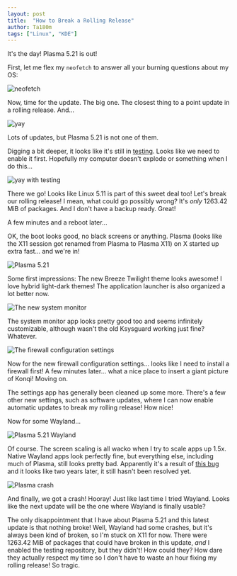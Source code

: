 ```yaml
---
layout: post
title:  "How to Break a Rolling Release"
author: Ta180m
tags: ["Linux", "KDE"]
---
```


It's the day! Plasma 5.21 is out!

First, let me flex my `neofetch` to answer all your burning questions about my OS:

![neofetch](/blog/assets/neofetch.png)

Now, time for the update. The big one. The closest thing to a point update in a rolling release. And...

![yay](/blog/assets/yay.png)

Lots of updates, but Plasma 5.21 is not one of them.

Digging a bit deeper, it looks like it's still in [testing](https://wiki.archlinux.org/index.php/Official_repositories#Testing_repositories). Looks like we need to enable it first. Hopefully my computer doesn't explode or something when I do this...

![yay with testing](/blog/assets/yay-testing.png)

There we go! Looks like Linux 5.11 is part of this sweet deal too! Let's break our rolling release! I mean, what could go possibly wrong? It's *only* 1263.42 MiB of packages. And I don't have a backup ready. Great!

A few minutes and a reboot later...

OK, the boot looks good, no black screens or anything. Plasma (looks like the X11 session got renamed from Plasma to Plasma X11) on X started up extra fast... and we're in!

![Plasma 5.21](/blog/assets/plasma-5.21.png)

Some first impressions: The new Breeze Twilight theme looks awesome! I love hybrid light-dark themes! The application launcher is also organized a lot better now.

![The new system monitor](/blog/assets/system-monitor.png)

The system monitor app looks pretty good too and seems infinitely customizable, although wasn't the old Ksysguard working just fine? Whatever.

![The firewall configuration settings](/blog/assets/firewall.png)

Now for the new firewall configuration settings... looks like I need to install a firewall first! A few minutes later... what a nice place to insert a giant picture of Konqi! Moving on.

The settings app has generally been cleaned up some more. There's a few other new settings, such as software updates, where I can now enable automatic updates to break my rolling release! How nice!

Now for some Wayland...

![Plasma 5.21 Wayland](/blog/assets/plasma-5.21-wayland.png)

Of course. The screen scaling is all wacko when I try to scale apps up 1.5x. Native Wayland apps look perfectly fine, but everything else, including much of Plasma, still looks pretty bad. Apparently it's a result of [this bug](https://bugs.kde.org/show_bug.cgi?id=389191) and it looks like two years later, it still hasn't been resolved yet.

![Plasma crash](/blog/assets/plasma-crash.png)

And finally, we got a crash! Hooray! Just like last time I tried Wayland. Looks like the next update will be the one where Wayland is finally usable?

The only disappointment that I have about Plasma 5.21 and this latest update is that nothing broke! Well, Wayland had some crashes, but it's always been kind of broken, so I'm stuck on X11 for now. There were 1263.42 MiB of packages that could have broken in this update, *and* I enabled the testing repository, but they didn't! How could they? How dare they actually respect my time so I don't have to waste an hour fixing my rolling release! So tragic.

